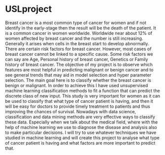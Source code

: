 # USLproject
Breast cancer is a most common type of cancer for women and if not identify in the early-stage then the result will be the death of the patient. It is a common cancer in women worldwide. Worldwide near about 12% of women affected by breast cancer and the number is still increasing. Generally it arises when cells in the breast start to develop abnormally. There are certain risk factors for breast cancer. However, most cases of breast cancer cannot be linked to a specific cause. Some risk factors we can say are Age, Personal history of breast cancer, Genetics or Family history of breast cancer.
The objective of my project is to observe which features are most helpful in predicting malignant or benign cancer and to see general trends that may aid in model selection and hyper parameter selection. The main goal here is to classify whether the breast cancer is benign or malignant. In order to achieve this I have used unsupervised machine learning classification methods to fit a function that can predict the discrete class of new input. This study is very important for women as it can be used to classify that what type of cancer patient is having, and then it will be easy for doctors to provide timely treatment to patients and thus improving the chances of survival. Nowadays with data science, classification and data mining methods are very effective ways to classify these data. Especially when we talk about the medical field, where with the help of machine learning we use to diagnose the disease and analysis also to make particular decisions. I will try to use whatever techniques we have studied in machine learning and will create this project to analyse what type of cancer patient is having and what factors are more important to predict that.
